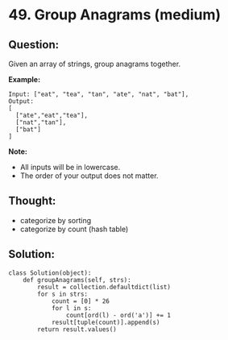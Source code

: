 # 49. Group Anagrams \(medium\)

## Question:

Given an array of strings, group anagrams together.

**Example:**

```text
Input: ["eat", "tea", "tan", "ate", "nat", "bat"],
Output:
[
  ["ate","eat","tea"],
  ["nat","tan"],
  ["bat"]
]
```

**Note:**

* All inputs will be in lowercase.
* The order of your output does not matter.

## Thought:

* categorize by sorting
* categorize by count \(hash table\)

## Solution:

```text
class Solution(object):
    def groupAnagrams(self, strs):
        result = collection.defaultdict(list)
        for s in strs:
            count = [0] * 26
            for l in s:
                count[ord(l) - ord('a')] += 1
            result[tuple(count)].append(s)
        return result.values()
```

